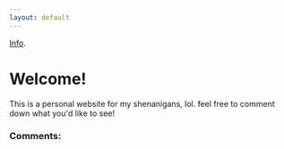 ```yaml
---
layout: default
---
```


[Info](./another-page.html).

# Welcome!

This is a personal website for my shenanigans, lol. feel free to comment down what you'd like to see!

### Comments:
<script src="https://utteranc.es/client.js"
        repo="BamsTheSergal/bamsthesergal.github.io"
        issue-term="url"
        theme="github-light"
        crossorigin="anonymous"
        async>
</script>
